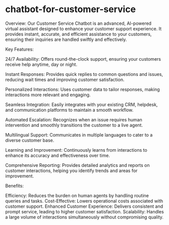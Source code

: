 # chatbot-for-customer-service
Overview:
Our Customer Service Chatbot is an advanced, AI-powered virtual assistant designed to enhance your customer support experience. It provides instant, accurate, and efficient assistance to your customers, ensuring their inquiries are handled swiftly and effectively.

Key Features:

24/7 Availability: Offers round-the-clock support, ensuring your customers receive help anytime, day or night.

Instant Responses: Provides quick replies to common questions and issues, reducing wait times and improving customer satisfaction.

Personalized Interactions: Uses customer data to tailor responses, making interactions more relevant and engaging.

Seamless Integration: Easily integrates with your existing CRM, helpdesk, and communication platforms to maintain a smooth workflow.

Automated Escalation: Recognizes when an issue requires human intervention and smoothly transitions the customer to a live agent.

Multilingual Support: Communicates in multiple languages to cater to a diverse customer base.

Learning and Improvement: Continuously learns from interactions to enhance its accuracy and effectiveness over time.

Comprehensive Reporting: Provides detailed analytics and reports on customer interactions, helping you identify trends and areas for improvement.

Benefits:

Efficiency: Reduces the burden on human agents by handling routine queries and tasks.
Cost-Effective: Lowers operational costs associated with customer support.
Enhanced Customer Experience: Delivers consistent and prompt service, leading to higher customer satisfaction.
Scalability: Handles a large volume of interactions simultaneously without compromising quality.
